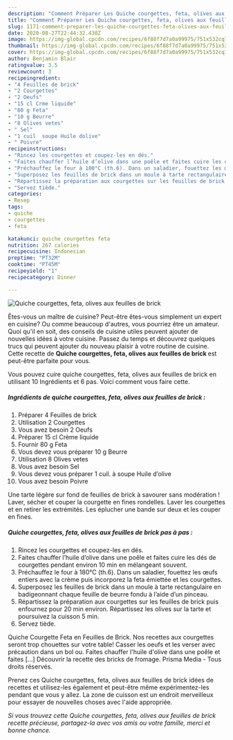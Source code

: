 ```yaml
---
description: "Comment Préparer Les Quiche courgettes, feta, olives aux feuilles de brick"
title: "Comment Préparer Les Quiche courgettes, feta, olives aux feuilles de brick"
slug: 1171-comment-preparer-les-quiche-courgettes-feta-olives-aux-feuilles-de-brick
date: 2020-08-27T22:44:32.430Z
image: https://img-global.cpcdn.com/recipes/6f88f7d7a0a99975/751x532cq70/quiche-courgettes-feta-olives-aux-feuilles-de-brick-photo-principale-de-la-recette.jpg
thumbnail: https://img-global.cpcdn.com/recipes/6f88f7d7a0a99975/751x532cq70/quiche-courgettes-feta-olives-aux-feuilles-de-brick-photo-principale-de-la-recette.jpg
cover: https://img-global.cpcdn.com/recipes/6f88f7d7a0a99975/751x532cq70/quiche-courgettes-feta-olives-aux-feuilles-de-brick-photo-principale-de-la-recette.jpg
author: Benjamin Blair
ratingvalue: 3.5
reviewcount: 3
recipeingredient:
- "4 Feuilles de brick"
- "2 Courgettes"
- "2 Oeufs"
- "15 cl Crme liquide"
- "80 g Feta"
- "10 g Beurre"
- "8 Olives vetes"
- " Sel"
- "1 cuil  soupe Huile dolive"
- " Poivre"
recipeinstructions:
- "Rincez les courgettes et coupez-les en dés."
- "Faites chauffer l’huile d’olive dans une poêle et faites cuire les dés de courgettes pendant environ 10 min en mélangeant souvent."
- "Préchauffez le four à 180°C (th.6). Dans un saladier, fouettez les œufs entiers avec la crème puis incorporez la feta émiettée et les courgettes."
- "Superposez les feuilles de brick dans un moule à tarte rectangulaire en badigeonnant chaque feuille de beurre fondu à l’aide d’un pinceau."
- "Répartissez la préparation aux courgettes sur les feuilles de brick puis enfournez pour 20 min environ. Répartissez les olives sur la tarte et poursuivez la cuisson 5 min."
- "Servez tiède."
categories:
- Resep
tags:
- quiche
- courgettes
- feta

katakunci: quiche courgettes feta 
nutrition: 267 calories
recipecuisine: Indonesian
preptime: "PT32M"
cooktime: "PT45M"
recipeyield: "1"
recipecategory: Dinner

---
```



![Quiche courgettes, feta, olives aux feuilles de brick](https://img-global.cpcdn.com/recipes/6f88f7d7a0a99975/751x532cq70/quiche-courgettes-feta-olives-aux-feuilles-de-brick-photo-principale-de-la-recette.jpg)

Êtes-vous un maître de cuisine? Peut-être êtes-vous simplement un expert en cuisine? Ou comme beaucoup d'autres, vous pourriez être un amateur. Quoi qu'il en soit, des conseils de cuisine utiles peuvent ajouter de nouvelles idées à votre cuisine. Passez du temps et découvrez quelques trucs qui peuvent ajouter du nouveau plaisir à votre routine de cuisine. Cette recette de <strong> Quiche courgettes, feta, olives aux feuilles de brick </strong> est peut-être parfaite pour vous.

<!--inarticleads1-->

Vous pouvez cuire quiche courgettes, feta, olives aux feuilles de brick en utilisant 10 Ingrédients et 6 pas. Voici comment vous faire cette.

##### Ingrédients de quiche courgettes, feta, olives aux feuilles de brick :

1. Préparer 4 Feuilles de brick
1. Utilisation 2 Courgettes
1. Vous avez besoin 2 Oeufs
1. Préparer 15 cl Crème liquide
1. Fournir 80 g Feta
1. Vous devez vous préparer 10 g Beurre
1. Utilisation 8 Olives vetes
1. Vous avez besoin  Sel
1. Vous devez vous préparer 1 cuil. à soupe Huile d’olive
1. Vous avez besoin  Poivre


Une tarte légère sur fond de feuilles de brick à savourer sans modération ! Laver, sécher et couper la courgette en fines rondelles. Laver les courgettes et en retirer les extrémités. Les éplucher une bande sur deux et les couper en fines. 

<!--inarticleads2-->

##### Quiche courgettes, feta, olives aux feuilles de brick pas à pas :

1. Rincez les courgettes et coupez-les en dés.
1. Faites chauffer l’huile d’olive dans une poêle et faites cuire les dés de courgettes pendant environ 10 min en mélangeant souvent.
1. Préchauffez le four à 180°C (th.6). Dans un saladier, fouettez les œufs entiers avec la crème puis incorporez la feta émiettée et les courgettes.
1. Superposez les feuilles de brick dans un moule à tarte rectangulaire en badigeonnant chaque feuille de beurre fondu à l’aide d’un pinceau.
1. Répartissez la préparation aux courgettes sur les feuilles de brick puis enfournez pour 20 min environ. Répartissez les olives sur la tarte et poursuivez la cuisson 5 min.
1. Servez tiède.


Quiche Courgette Feta en Feuilles de Brick. Nos recettes aux courgettes seront trop chouettes sur votre table! Casser les oeufs et les verser avec précaution dans un bol ou. Faites chauffer l&#39;huile d&#39;olive dans une poêle et faites […] Découvrir la recette des bricks de fromage. Prisma Media - Tous droits réservés. 

<!--inarticleads1-->

<p>
Prenez ces Quiche courgettes, feta, olives aux feuilles de brick idées de recettes et utilisez-les également et peut-être même expérimentez-les pendant que vous y allez. La zone de cuisson est un endroit merveilleux pour essayer de nouvelles choses avec l'aide appropriée.
</p>

<p>
<i>Si vous trouvez cette Quiche courgettes, feta, olives aux feuilles de brick recette précieuse, partagez-la avec vos amis ou votre famille, merci et bonne chance.</i>
</p>
